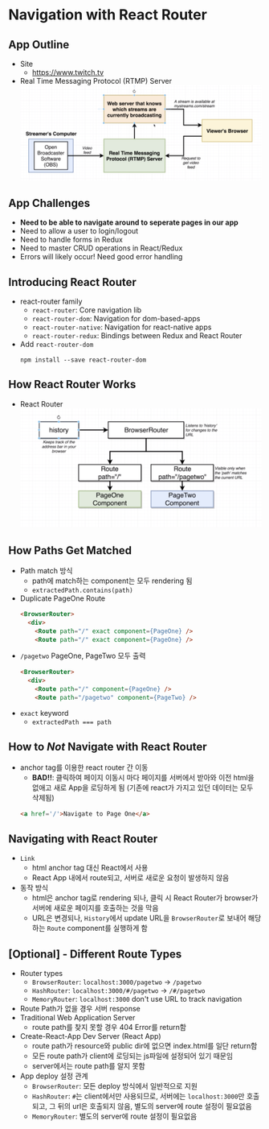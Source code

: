 # Navigation with React Router

## App Outline
* Site
  - https://www.twitch.tv
* Real Time Messaging Protocol (RTMP) Server
  ![Architecture](./images/arch.png)

## App Challenges
* **Need to be able to navigate around to seperate pages in our app**
* Need to allow a user to login/logout
* Need to handle forms in Redux
* Need to master CRUD operations in React/Redux
* Errors will likely occur! Need good error handling

## Introducing React Router
* react-router family
  - `react-router`: Core navigation lib
  - `react-router-dom`: Navigation for dom-based-apps
  - `react-router-native`: Navigation for react-native apps
  - `react-router-redux`: Bindings between Redux and React Router
* Add `react-router-dom`
  ```
  npm install --save react-router-dom
  ```

## How React Router Works
* React Router
  ![React Router](./images/router.png)

## How Paths Get Matched
* Path match 방식
  - path에 match하는 component는 모두 rendering 됨
  - `extractedPath.contains(path)`
* Duplicate PageOne Route
  ```html
  <BrowserRouter>
    <div>
      <Route path="/" exact component={PageOne} />
      <Route path="/" exact component={PageOne} />
  ```
* `/pagetwo` PageOne, PageTwo 모두 출력
  ```html
  <BrowserRouter>
    <div>
      <Route path="/" component={PageOne} />
      <Route path="/pagetwo" component={PageTwo} />
  ```
* `exact` keyword
  - `extractedPath === path`

## How to *Not* Navigate with React Router
* anchor tag를 이용한 react router 간 이동
  - **BAD!!**: 클릭하여 페이지 이동시 마다 페이지를 서버에서 받아와 이전 html을 없애고 새로 App을 로딩하게 됨 (기존에 react가 가지고 있던 데이터는 모두 삭제됨)
  ```html
  <a href='/'>Navigate to Page One</a>
  ```

## Navigating with React Router
* `Link`
  - html anchor tag 대신 React에서 사용
  - React App 내에서 route되고, 서버로 새로운 요청이 발생하지 않음
* 동작 방식
  - html은 anchor tag로 rendering 되나, 클릭 시 React Router가 browser가 서버에 새로운 페이지를 호출하는 것을 막음
  - URL은 변경되나, `History`에서 update URL을 `BrowserRouter`로 보내어 해당하는 `Route` component를 실행하게 함

## [Optional] - Different Route Types
* Router types
  - `BrowserRouter`: `localhost:3000/pagetwo` -> `/pagetwo`
  - `HashRouter`: `localhost:3000/#/pagetwo` -> `/#/pagetwo`
  - `MemoryRouter`: `localhost:3000` don't use URL to track navigation
* Route Path가 없을 경우 서버 response
* Traditional Web Application Server
  - route path를 찾지 못할 경우 404 Error를 return함
* Create-React-App Dev Server (React App)
  - route path가 resource와 public dir에 없으면 index.html를 일단 return함
  - 모든 route path가 client에 로딩되는 js파일에 설정되어 있기 때문임
  - server에서는 route path를 알지 못함
* App deploy 설정 관계
  - `BrowserRouter`: 모든 deploy 방식에서 일반적으로 지원
  - `HashRouter`: `#`는 client에서만 사용되므로, 서버에는 `localhost:3000`만 호출되고, 그 뒤의 url은 호출되지 않음, 별도의 server에 route 설정이 필요없음
  - `MemoryRouter`: 별도의 server에 route 설정이 필요없음
